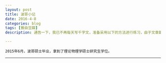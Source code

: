 ```yaml
---
layout: post
title: 波哥小记
date: 2016-4-8
categories: blog
tags: [搬自豆瓣]
description: 通告一下，我已不再每天写千字文，准备采用以下的方法进行练习，由于文章篇幅较长，链接较多，建议到简书或>博客进行阅读。^M

---
```

    2015年6月，波哥硕士毕业，拿到了理论物理学硕士研究生学位。













---
